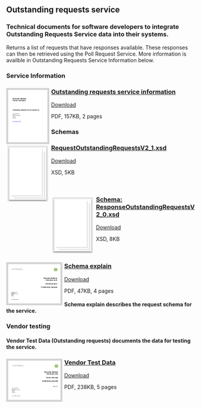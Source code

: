 ## Outstanding requests service

### Technical documents for software developers to integrate Outstanding Requests Service data into their systems.

Returns a list of requests that have responses available. These responses can then be retrieved using the Poll Request Service. More information is availble in Outstanding Requests Service Information below.

### Service Information

<h3><a href="../../pdfs/services/Outstanding_Requests_Service_Info.pdf">
<img style="float: left; margin: 0px 5px 0px 0px;  border:5px solid LightGrey;" src="../../images/thumbnail/outstanding-requests-service-information.pdf.png"></a>
<a href="../../pdfs/services/Outstanding_Requests_Service_Info.pdf">Outstanding requests service information</a></h3>
<a download="Outstanding_Requests_Service_Info.pdf" href="../../pdfs/services/Outstanding_Requests_Service_Info.pdf">Download</a>

PDF, 157KB, 2 pages

### Schemas

<h3><a href="../../schemas/RequestOutstandingRequestsV2_1.xsd">
<img style="float: left; margin: 0px 5px 0px 0px" src="../../images/thumbnail/file.png"></a> 
<a href="../../schemas/RequestOutstandingRequestsV2_1.xsd">RequestOutstandingRequestsV2_1.xsd</a></h3>
<a download="RequestOutstandingRequestsV2_1.xsd" href="../../schemas/RequestOutstandingRequestsV2_1.xsd">Download</a>

XSD, 5KB

<br/>
<h3><a href="../../schemas/ResponseOutstandingRequestsV2_0.xsd">
<img style="float: left; margin: 0px 5px 0px 0px" src="../../images/thumbnail/file.png"></a> 
<a href="../../schemas/ResponseOutstandingRequestsV2_0.xsd">Schema: ResponseOutstandingRequestsV2_0.xsd</a></h3>
<a download="ResponseOutstandingRequestsV2_0.xsd" href="../../schemas/ResponseOutstandingRequestsV2_0.xsd">Download</a>

XSD, 8KB

<br/>

<h3><a href="../../pdfs/services/OutstandingRequestsServiceSchemaExplain.pdf">
<img style="float: left; margin: 0px 5px 0px 0px;  border:5px solid LightGrey;" src="../../images/thumbnail/OutstandingRequestsServiceSchemaExplain.pdf.png"></a>
<a href="../../pdfs/services/OutstandingRequestsServiceSchemaExplain.pdf">Schema explain</a></h3>
<a download="OutstandingRequestsServiceSchemaExplain.pdf" href="../../pdfs/services/OutstandingRequestsServiceSchemaExplain.pdf">Download</a>

PDF, 47KB, 4 pages

#### Schema explain describes the request schema for the service.

### Vendor testing

#### Vendor Test Data (Outstanding requests) documents the data for testing the service.

<h3><a href="../../pdfs/services/Outstanding_Requests_v2.1_VendorTest.pdf">
<img style="float: left; margin: 0px 5px 0px 0px;  border:5px solid LightGrey;" src="../../images/thumbnail/outstanding-requests-v2_1VendorTest.pdf.png"></a>
<a href="../../pdfs/services/Outstanding_Requests_v2.1_VendorTest.pdf">Vendor Test Data</a></h3>
<a download="Outstanding_Requests_v2.1_VendorTest.pdf" href="../../pdfs/services/Outstanding_Requests_v2.1_VendorTest.pdf">Download</a>

PDF, 238KB, 5 pages